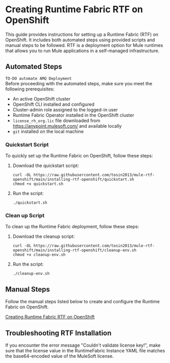 # Creating Runtime Fabric RTF on OpenShift

This guide provides instructions for setting up a Runtime Fabric (RTF) on OpenShift. It includes both automated steps using provided scripts and manual steps to be followed. RTF is a deployment option for Mule runtimes that allows you to run Mule applications in a self-managed infrastructure.

## Automated Steps 
`TO-DO automate AMQ Deployment`  
Before proceeding with the automated steps, make sure you meet the following prerequisites:
- An active OpenShift cluster
- OpenShift CLI installed and configured
- Cluster-admin role assigned to the logged-in user
- Runtime Fabric Operator installed in the OpenShift cluster
- `license_rh_org.lic` file downloaded from https://anypoint.mulesoft.com/ and available locally
- `git` installed on the local machine

### Quickstart Script
To quickly set up the Runtime Fabric on OpenShift, follow these steps:
1. Download the quickstart script:
   ```
   curl -OL https://raw.githubusercontent.com/tosin2013/mule-rtf-openshift/main/installing-rtf-openshift/quickstart.sh
   chmod +x quickstart.sh
   ```

2. Run the script:
   ```
   ./quickstart.sh
   ```

### Clean up Script
To clean up the Runtime Fabric deployment, follow these steps:
1. Download the cleanup script:
   ```
   curl -OL https://raw.githubusercontent.com/tosin2013/mule-rtf-openshift/main/installing-rtf-openshift/cleanup-env.sh
   chmod +x cleanup-env.sh
   ```

2. Run the script:
   ```
   ./cleanup-env.sh
   ```

## Manual Steps
Follow the manual steps listed below to create and configure the Runtime Fabric on OpenShift.

[Creating Runtime Fabric RTF on OpenShift](installing-rtf-openshift/README.md)

## Troubleshooting RTF Installation
If you encounter the error message "Couldn't validate license key!", make sure that the license value in the RuntimeFabric Instance YAML file matches the base64-encoded value of the MuleSoft license.
